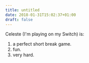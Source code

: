 ```yaml
---
title: untitled
date: 2018-01-31T15:02:37+01:00
draft: false
---
```


Celeste (I'm playing on my Switch) is:

1. a perfect short break game.
2. fun.
3. very hard.
